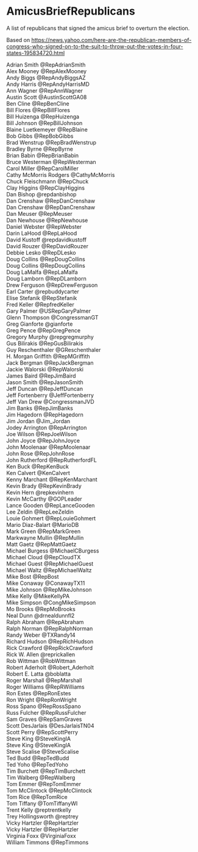 # AmicusBriefRepublicans  
A list of republicans that signed the amicus brief to overturn the election.  

Based on https://news.yahoo.com/here-are-the-republican-members-of-congress-who-signed-on-to-the-suit-to-throw-out-the-votes-in-four-states-195834720.html  

Adrian Smith	@RepAdrianSmith  
Alex Mooney	@RepAlexMooney  
Andy Biggs	@RepAndyBiggsAZ  
Andy Harris	@RepAndyHarrisMD  
Ann Wagner	@RepAnnWagner  
Austin Scott	@AustinScottGA08  
Ben Cline	@RepBenCline  
Bill Flores	@RepBillFlores  
Bill Huizenga	@RepHuizenga  
Bill Johnson	@RepBillJohnson  
Blaine Luetkemeyer	@RepBlaine  
Bob Gibbs	@RepBobGibbs  
Brad Wenstrup	@RepBradWenstrup  
Bradley Byrne	@RepByrne  
Brian Babin	@RepBrianBabin  
Bruce Westerman	@RepWesterman  
Carol Miller	@RepCarolMiller  
Cathy McMorris Rodgers	@CathyMcMorris  
Chuck Fleischmann	@RepChuck  
Clay Higgins	@RepClayHiggins  
Dan Bishop	@repdanbishop  
Dan Crenshaw	@RepDanCrenshaw  
Dan Crenshaw	@RepDanCrenshaw  
Dan Meuser	@RepMeuser  
Dan Newhouse	@RepNewhouse  
Daniel Webster	@RepWebster  
Darin LaHood	@RepLaHood  
David Kustoff	@repdavidkustoff  
David Rouzer	@RepDavidRouzer  
Debbie Lesko	@RepDLesko  
Doug Collins	@RepDougCollins  
Doug Collins	@RepDougCollins  
Doug LaMalfa	@RepLaMalfa  
Doug Lamborn	@RepDLamborn  
Drew Ferguson	@RepDrewFerguson  
Earl Carter	@repbuddycarter  
Elise Stefanik	@RepStefanik  
Fred Keller	@RepfredKeller  
Gary Palmer	@USRepGaryPalmer  
Glenn Thompson	@CongressmanGT  
Greg Gianforte	@gianforte  
Greg Pence	@RepGregPence  
Gregory Murphy	@repgregmurphy  
Gus Bilirakis	@RepGusBilirakis  
Guy Reschenthaler	@GReschenthaler  
H. Morgan Griffith	@RepMGriffith  
Jack Bergman	@RepJackBergman  
Jackie Walorski	@RepWalorski  
James Baird	@RepJimBaird  
Jason Smith	@RepJasonSmith  
Jeff Duncan	@RepJeffDuncan  
Jeff Fortenberry	@JeffFortenberry  
Jeff Van Drew	@CongressmanJVD  
Jim Banks	@RepJimBanks  
Jim Hagedorn	@RepHagedorn  
Jim Jordan	@Jim_Jordan  
Jodey Arrington	@RepArrington  
Joe Wilson	@RepJoeWilson  
John Joyce	@RepJohnJoyce  
John Moolenaar	@RepMoolenaar  
John Rose	@RepJohnRose  
John Rutherford	@RepRutherfordFL  
Ken Buck	@RepKenBuck  
Ken Calvert	@KenCalvert  
Kenny Marchant	@RepKenMarchant  
Kevin Brady	@RepKevinBrady  
Kevin Hern	@repkevinhern  
Kevin McCarthy	@GOPLeader  
Lance Gooden	@RepLanceGooden  
Lee Zeldin	@RepLeeZeldin  
Louie Gohmert	@RepLouieGohmert  
Mario Diaz-Balart	@MarioDB  
Mark Green	@RepMarkGreen  
Markwayne Mullin	@RepMullin  
Matt Gaetz	@RepMattGaetz  
Michael Burgess	@MichaelCBurgess  
Michael Cloud	@RepCloudTX  
Michael Guest	@RepMichaelGuest  
Michael Waltz	@RepMichaelWaltz  
Mike Bost	@RepBost  
Mike Conaway	@ConawayTX11  
Mike Johnson	@RepMikeJohnson  
Mike Kelly	@MikeKellyPA  
Mike Simpson	@CongMikeSimpson  
Mo Brooks	@RepMoBrooks  
Neal Dunn	@drnealdunnfl2  
Ralph Abraham	@RepAbraham  
Ralph Norman	@RepRalphNorman  
Randy Weber	@TXRandy14  
Richard Hudson	@RepRichHudson  
Rick Crawford	@RepRickCrawford  
Rick W. Allen	@reprickallen  
Rob Wittman	@RobWittman  
Robert Aderholt	@Robert_Aderholt  
Robert E. Latta	@boblatta  
Roger Marshall	@RepMarshall  
Roger Williams	@RepRWilliams  
Ron Estes	@RepRonEstes  
Ron Wright	@RepRonWright  
Ross Spano	@RepRossSpano  
Russ Fulcher	@RepRussFulcher  
Sam Graves	@RepSamGraves  
Scott DesJarlais	@DesJarlaisTN04  
Scott Perry	@RepScottPerry  
Steve King	@SteveKingIA  
Steve King	@SteveKingIA  
Steve Scalise	@SteveScalise  
Ted Budd	@RepTedBudd  
Ted Yoho	@RepTedYoho  
Tim Burchett	@RepTimBurchett  
Tim Walberg	@RepWalberg  
Tom Emmer	@RepTomEmmer  
Tom McClintock	@RepMcClintock  
Tom Rice	@RepTomRice  
Tom Tiffany	@TomTiffanyWI  
Trent Kelly	@reptrentkelly  
Trey Hollingsworth	@reptrey  
Vicky Hartzler	@RepHartzler  
Vicky Hartzler	@RepHartzler  
Virginia Foxx	@VirginiaFoxx  
William Timmons	@RepTimmons  
